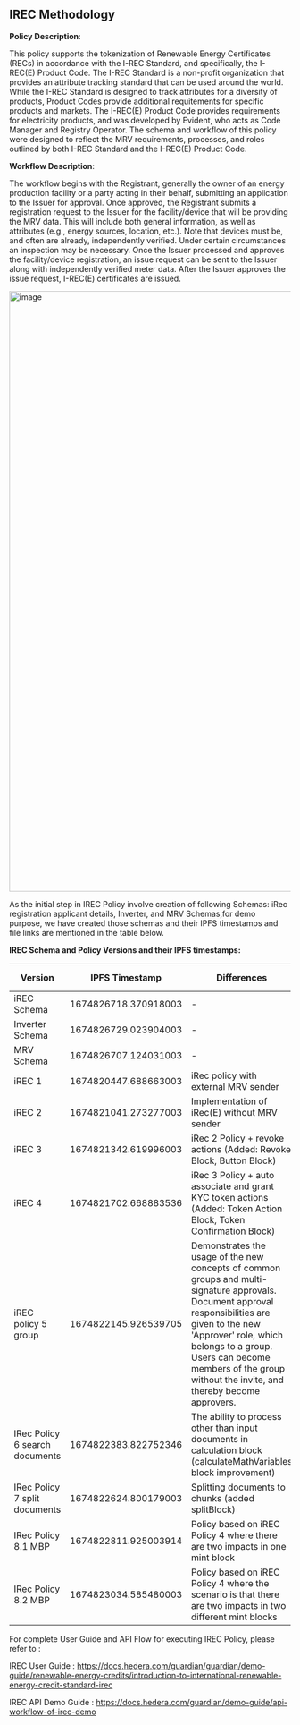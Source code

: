 ## IREC Methodology

**Policy Description**: 

This policy supports the tokenization of Renewable Energy Certificates (RECs) in accordance with the I-REC Standard, and specifically, the I-REC(E) Product Code. The I-REC Standard is a non-profit organization that provides an attribute tracking standard that can be used around the world. While the I-REC Standard is designed to track attributes for a diversity of products, Product Codes provide additional requitements for specific products and markets. The I-REC(E) Product Code provides requirements for electricity products, and was developed by Evident, who acts as Code Manager and Registry Operator. 
The schema and workflow of this policy were designed to reflect the MRV requirements, processes, and roles outlined by both I-REC Standard and the I-REC(E) Product Code. 

**Workflow Description**:

The workflow begins with the Registrant, generally the owner of an energy production facility or a party acting in their behalf, submitting an application to the Issuer for approval. Once approved, the Registrant submits a registration request to the Issuer for the facility/device that will be providing the MRV data. This will include both general information, as well as attributes (e.g., energy sources, location, etc.). Note that devices must be, and often are already, independently verified. Under certain circumstances an inspection may be necessary. Once the Issuer processed and approves the facility/device registration, an issue request can be sent to the Issuer along with independently verified meter data. After the Issuer approves the issue request, I-REC(E) certificates are issued. 

<img width="1074" alt="image" src="https://user-images.githubusercontent.com/79293833/186931734-b7303b0e-81e5-433f-b71c-509e83dc186b.png">

As the initial step in IREC Policy involve creation of following Schemas: iRec registration applicant details, Inverter, and MRV Schemas,for demo purpose, we have created those schemas and their IPFS timestamps and file links are mentioned in the table below.

**IREC Schema and Policy Versions and their IPFS timestamps:**

| Version | IPFS Timestamp | Differences | Schema/Policy File Link |
|---|---|---|---:|
| iREC Schema | 1674826718.370918003 | - |[Link](https://github.com/hashgraph/guardian/blob/main/Demo%20Artifacts/iREC/Schema/iREC%20Schema.schema) |
| Inverter Schema | 1674826729.023904003 | -| [Link](https://github.com/hashgraph/guardian/blob/main/Demo%20Artifacts/iREC/Schema/Inverter.schema) |
| MRV Schema | 1674826707.124031003 |- | [Link](https://github.com/hashgraph/guardian/blob/main/Demo%20Artifacts/iREC/Schema/MRV.schema) |
| iREC 1 | 1674820447.688663003 | iRec policy with external MRV sender | [Link](https://github.com/hashgraph/guardian/blob/main/Demo%20Artifacts/iREC/Policies/iRec%20Policy.policy) |
| iREC 2 | 1674821041.273277003 | Implementation of iRec(E) without MRV sender | [Link](https://github.com/hashgraph/guardian/blob/main/Demo%20Artifacts/iREC/Policies/iRec%20Policy%202.policy) |
| iREC 3 | 1674821342.619996003 | iRec 2 Policy + revoke actions (Added: Revoke Block, Button Block) | [Link](https://github.com/hashgraph/guardian/blob/main/Demo%20Artifacts/iREC/Policies/IRec%20Policy%203.policy) |
| iREC 4 | 1674821702.668883536 | iRec 3 Policy + auto associate and grant KYC token actions (Added: Token Action Block, Token Confirmation Block) | [Link](https://github.com/hashgraph/guardian/blob/main/Demo%20Artifacts/iREC/Policies/IRec%20Policy%204.policy) |
| iREC policy 5 group | 1674822145.926539705 | Demonstrates the usage of the new concepts of common groups and multi-signature approvals. Document approval responsibilities are given to the new 'Approver' role, which belongs to a group. Users can become members of the group without the invite, and thereby become approvers. | [Link](https://github.com/hashgraph/guardian/blob/main/Demo%20Artifacts/iREC/Policies/IRec%20Policy%205%20group%20(1663850151.496004277).policy) |
| IRec Policy 6 search documents | 1674822383.822752346 | The ability to process other than input documents in calculation block (calculateMathVariables block improvement) | [Link](https://github.com/hashgraph/guardian/blob/main/Demo%20Artifacts/iREC/Policies/IRec%20Policy%206%20search%20documents%20(1666182325.863957003).policy) |
| IRec Policy 7 split documents | 1674822624.800179003 | Splitting documents to chunks (added splitBlock) | [Link](https://github.com/hashgraph/guardian/blob/main/Demo%20Artifacts/iREC/Policies/IRec%20Policy%207%20split%20documents%20(1666798058.496271367).policy) |
| IRec Policy 8.1 MBP | 1674822811.925003914 | Policy based on iREC Policy 4 where there are two impacts in one mint block | [Link](https://github.com/hashgraph/guardian/blob/main/Demo%20Artifacts/iREC/Policies/IRec%20Policy%208.1%20MBP%20(1670329794.680515003).policy) |
| IRec Policy 8.2 MBP | 1674823034.585480003 | Policy based on iREC Policy 4 where the scenario is that there are two impacts in two different mint blocks | [Link](https://github.com/hashgraph/guardian/blob/main/Demo%20Artifacts/iREC/Policies/IRec%20Policy%208.2%20MBP%20(1670500065.430227921).policy) |


For complete User Guide and API Flow for executing IREC Policy, please refer to :

IREC User Guide : https://docs.hedera.com/guardian/guardian/demo-guide/renewable-energy-credits/introduction-to-international-renewable-energy-credit-standard-irec

IREC API Demo Guide : https://docs.hedera.com/guardian/demo-guide/api-workflow-of-irec-demo
